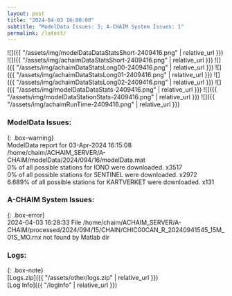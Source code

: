 ```yaml
---
layout: post
title: "2024-04-03 16:00:00"
subtitle: "ModelData Issues: 3; A-CHAIM System Issues: 1"
permalink: /latest/
---
```


![]({{ "/assets/img/modelDataDataStatsShort-2409416.png" | relative_url }})
![]({{ "/assets/img/achaimDataStatsShort-2409416.png" | relative_url }})
![]({{ "/assets/img/achaimDataStatsLong00-2409416.png" | relative_url }})
![]({{ "/assets/img/achaimDataStatsLong01-2409416.png" | relative_url }})
![]({{ "/assets/img/achaimDataStatsLong02-2409416.png" | relative_url }})
![]({{ "/assets/img/modelDataDataStats-2409416.png" | relative_url }})
![]({{ "/assets/img/modelDataStationStats-2409416.png" | relative_url }})
![]({{ "/assets/img/achaimRunTime-2409416.png" | relative_url }})


### ModelData Issues:  
  
{: .box-warning}  
 ModelData report for 03-Apr-2024 16:15:08   
 /home/chaim/ACHAIM_SERVER/A-CHAIM/modelData/2024/094/16/modelData.mat   
 0% of all possible stations for IONO were downloaded. x3517   
 0% of all possible stations for SENTINEL were downloaded. x2972   
 6.689% of all possible stations for KARTVERKET were downloaded. x131   
  
### A-CHAIM System Issues:  
  
{: .box-error}  
2024-04-03 16:28:33 File /home/chaim/ACHAIM_SERVER/A-CHAIM/processed/2024/094/15/CHAIN/CHIC00CAN_R_20240941545_15M_01S_MO.rnx not found by Matlab dir  

### Logs:  
  
{: .box-note}  
[Logs.zip]({{ "/assets/other/logs.zip" | relative_url }})  
[Log Info]({{ "/logInfo" | relative_url }})  
